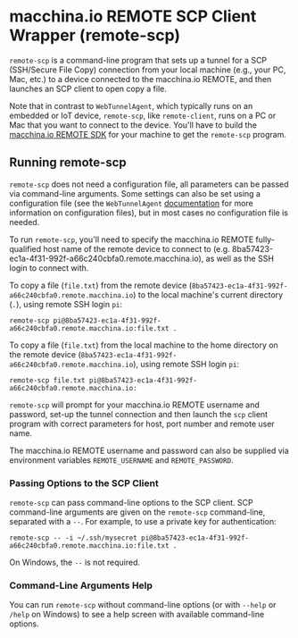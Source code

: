 # macchina.io REMOTE SCP Client Wrapper (remote-scp)

`remote-scp` is a command-line program that sets up a tunnel for a SCP
(SSH/Secure File Copy) connection from your local machine
(e.g., your PC, Mac, etc.) to a device connected to the macchina.io
REMOTE, and then launches an SCP client to open copy a file.

Note that in contrast to `WebTunnelAgent`, which typically runs on an embedded or IoT
device, `remote-scp`, like `remote-client`, runs on a PC or Mac that you want to connect
to the device. You'll have to build the [macchina.io REMOTE SDK](../../README.md)
for your machine to get the `remote-scp` program.

## Running remote-scp

`remote-scp` does not need a configuration file, all parameters can be passed
via command-line arguments. Some settings can also be set using a configuration file
(see the `WebTunnelAgent` [documentation](../WebTunnelAgent/README.md) for more
information on configuration files), but in most cases no configuration file is needed.

To run `remote-scp`, you'll need to specify the macchina.io REMOTE fully-qualified
host name of the remote device to connect to (e.g. 8ba57423-ec1a-4f31-992f-a66c240cbfa0.remote.macchina.io),
as well as the SSH login to connect with.

To copy a file (`file.txt`) from the remote device (`8ba57423-ec1a-4f31-992f-a66c240cbfa0.remote.macchina.io`)
to the local machine's current directory (`.`), using remote SSH login `pi`:
```
remote-scp pi@8ba57423-ec1a-4f31-992f-a66c240cbfa0.remote.macchina.io:file.txt .
```

To copy a file (`file.txt`) from the local machine to the home directory on the remote device
(`8ba57423-ec1a-4f31-992f-a66c240cbfa0.remote.macchina.io`), using remote SSH login `pi`:
```
remote-scp file.txt pi@8ba57423-ec1a-4f31-992f-a66c240cbfa0.remote.macchina.io:
```

`remote-scp` will prompt for your macchina.io REMOTE username and password, set-up
the tunnel connection and then launch the `scp` client program with correct parameters
for host, port number and remote user name.

The macchina.io REMOTE username and password can also be supplied via environment
variables `REMOTE_USERNAME` and `REMOTE_PASSWORD`.

### Passing Options to the SCP Client

`remote-scp` can pass command-line options to the SCP client. SCP command-line arguments
are given on the `remote-scp` command-line, separated with a `--`. For example, to use
a private key for authentication:

```
remote-scp -- -i ~/.ssh/mysecret pi@8ba57423-ec1a-4f31-992f-a66c240cbfa0.remote.macchina.io:file.txt .
```

On Windows, the `--` is not required.

### Command-Line Arguments Help

You can run `remote-scp` without command-line options (or with `--help`
or `/help` on Windows) to see a help screen with available command-line options.
